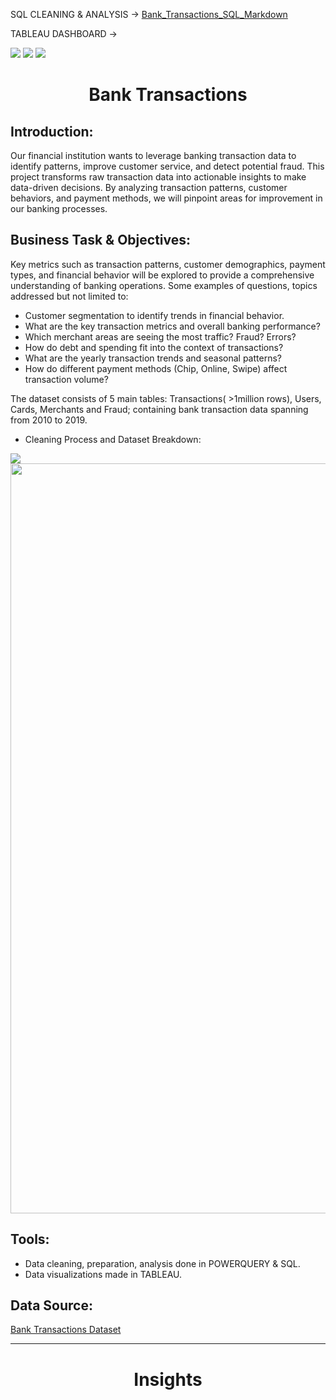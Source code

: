 SQL CLEANING & ANALYSIS -> [ Bank_Transactions_SQL_Markdown ](https://github.com/AndyeliSays/Bank-Transactions/blob/main/bank_transactions_sql_markdown.md)

TABLEAU DASHBOARD ->

<img src=https://github.com/AndyeliSays/Bank-Transactions/blob/main/assets/BankDashboard1.png>
<img src=https://github.com/AndyeliSays/Bank-Transactions/blob/main/assets/Bank_Dashboard2.png>
<img src=https://github.com/AndyeliSays/Bank-Transactions/blob/main/assets/BankDashboard3.png>

<h1 align="center">Bank Transactions </h1>

## Introduction:
  
Our financial institution wants to leverage banking transaction data to identify patterns, improve customer service, and detect potential fraud. This project transforms raw transaction data into actionable insights to make data-driven decisions. By analyzing transaction patterns, customer behaviors, and payment methods, we will pinpoint areas for improvement in our banking processes.

## Business Task & Objectives: 
  
Key metrics such as transaction patterns, customer demographics, payment types, and financial behavior will be explored to provide a comprehensive understanding of banking operations. Some examples of questions, topics addressed but not limited to:

- Customer segmentation to identify trends in financial behavior.
- What are the key transaction metrics and overall banking performance?
- Which merchant areas are seeing the most traffic? Fraud? Errors?
- How do debt and spending fit into the context of transactions?
- What are the yearly transaction trends and seasonal patterns?
- How do different payment methods (Chip, Online, Swipe) affect transaction volume?


The dataset consists of 5 main tables: Transactions( >1million rows), Users, Cards, Merchants and Fraud; containing bank transaction data spanning from  2010 to 2019.

- Cleaning Process and Dataset Breakdown:

<img src=https://github.com/AndyeliSays/Bank-Transactions/blob/main/assets/cleaning_process.png>

<img src=https://github.com/AndyeliSays/Bank-Transactions/blob/main/assets/dataconnections.png width=1200>

## Tools:
- Data cleaning, preparation, analysis done in POWERQUERY & SQL.
- Data visualizations made in TABLEAU.

## Data Source: 
[Bank Transactions Dataset](https://www.kaggle.com/datasets/computingvictor/transactions-fraud-datasets/data)

---

<h1 align="center">Insights</h1>
